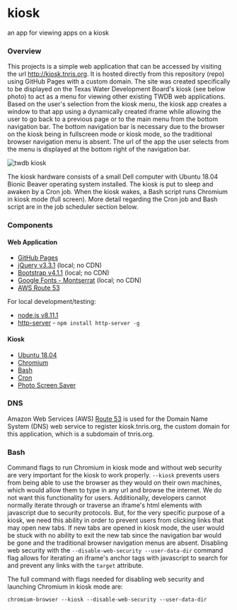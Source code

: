 # **kiosk**
an app for viewing apps on a kiosk

### Overview
This projects is a simple web application that can be accessed by visiting the url http://kiosk.tnris.org. It is hosted directly from this repository (repo) using GitHub Pages with a custom domain. The site was created specifically to be displayed on the Texas Water Development Board's kiosk (see below photo) to act as a menu for viewing other existing TWDB web applications. Based on the user's selection from the kiosk menu, the kiosk app creates a window to that app using a dynamically created iframe while allowing the user to go back to a previous page or to the main menu from the bottom navigation bar. The bottom navigation bar is necessary due to the browser on the kiosk being in fullscreen mode or kiosk mode, so the traditional browser navigation menu is absent. The url of the app the user selects from the menu is displayed at the bottom right of the navigation bar.

![twdb kiosk](https://github.com/TNRIS/kiosk/blob/gh-pages/css/img/kiosk.jpg)

The kiosk hardware consists of a small Dell computer with Ubuntu 18.04 Bionic Beaver operating system installed. The kiosk is put to sleep and awaken by a Cron job. When the kiosk wakes, a Bash script runs Chromium in kiosk mode (full screen). More detail regarding the Cron job and Bash script are in the job scheduler section below.

### Components
#### Web Application
* [GitHub Pages](https://pages.github.com/)
* [jQuery v3.3.1](https://jquery.com/) (local; no CDN)
* [Bootstrap v4.1.1](https://getbootstrap.com/) (local; no CDN)
* [Google Fonts - Montserrat](https://fonts.google.com/specimen/Montserrat) (local; no CDN)
* [AWS Route 53](https://aws.amazon.com/route53/)

For local development/testing:
* [node.js v8.11.1](https://nodejs.org/en/blog/release/v8.11.1/)
* [http-server](https://www.npmjs.com/package/http-server) - `npm install http-server -g`

#### Kiosk
* [Ubuntu 18.04](http://releases.ubuntu.com/releases/18.04/)
* [Chromium](https://www.chromium.org/Home)
* [Bash](https://www.gnu.org/software/bash/)
* [Cron](https://en.wikipedia.org/wiki/Cron)
* [Photo Screen Saver](https://chrome.google.com/webstore/detail/photo-screen-saver/kohpcmlfdjfdggcjmjhhbcbankgmppgc?hl=en-US)

### DNS
Amazon Web Services (AWS) [Route 53]() is used for the Domain Name System (DNS) web service to register kiosk.tnris.org, the custom domain for this application, which is a subdomain of tnris.org.

### Bash
Command flags to run Chromium in kiosk mode and without web security are very important for the kiosk to work properly. `--kiosk` prevents users from being able to use the browser as they would on their own machines, which would allow them to type in any url and browse the internet. We do not want this functionality for users. Additionally, developers cannot normally iterate through or traverse an iframe's html elements with javascript due to security protocols. But, for the very specific purpose of a kiosk, we need this ability in order to prevent users from clicking links that may open new tabs. If new tabs are opened in kiosk mode, the user would be stuck with no ability to exit the new tab since the navigation bar would be gone and the traditional browser navigation menus are absent. Disabling web security with the `--disable-web-security --user-data-dir` command flag allows for iterating an iframe's anchor tags with javascript to search for and prevent any links with the `target` attribute.

The full command with flags needed for disabling web security and launching Chromium in kiosk mode are:

`chromium-browser --kiosk --disable-web-security --user-data-dir`

